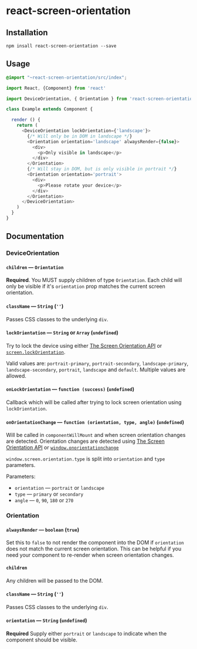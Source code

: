 react-screen-orientation
========================

Installation
------------

`npm insall react-screen-orientation --save`

Usage
-----

```scss
@import "~react-screen-orientation/src/index";
```

```javascript
import React, {Component} from 'react'

import DeviceOrientation, { Orientation } from 'react-screen-orientation'

class Example extends Component {

  render () {
    return (
      <DeviceOrientation lockOrientation={'landscape'}>
        {/* Will only be in DOM in landscape */}
        <Orientation orientation='landscape' alwaysRender={false}>
          <div>
            <p>Only visible in landscape</p>
          </div>
        </Orientation>
        {/* Will stay in DOM, but is only visible in portrait */}
        <Orientation orientation='portrait'>
          <div>
            <p>Please rotate your device</p>
          </div>
        </Orientation>
      </DeviceOrientation>
    )
  }
}
```

Documentation
-------------

### DeviceOrientation

#### `children` &mdash; `Orientation`

**Required**. You MUST supply children of type `Orientation`. Each child will only be visible if it's `orientation` prop matches the current screen orientation.

#### `className` &mdash; `String` (`''`)

Passes CSS classes to the underlying `div`.

#### `lockOrientation` &mdash; `String` or `Array` (`undefined`)

Try to lock the device using either [The Screen Orientation API][screen-orientation] or [`screen.lockOrientation`][lockOrientation].

Valid values are: `portrait-primary`, `portrait-secondary`, `landscape-primary`, `landscape-secondary`, `portrait`, `landscape` and `default`. Multiple values are allowed.

#### `onLockOrientation` &mdash; `function (success)` (`undefined`)

Callback which will be called after trying to lock screen orientation using `lockOrientation`.

#### `onOrientationChange` &mdash; `function (orientation, type, angle)` (`undefined`)

Will be called in `componentWillMount` and when screen orientation changes are detected. Orientation changes are detected using [The Screen Orientation API][screen-orientation] or [`window.onorientationchange`][orientationchange]

`window.screen.orientation.type` is split into `orientation` and `type` parameters.

Parameters:
 * `orientation` &mdash; `portrait` or `landscape`
 * `type` &mdash; `primary` or `secondary`
 * `angle` &mdash; `0`, `90`, `180` or `270`

### Orientation

#### `alwaysRender` &mdash; `boolean` (`true`)

Set this to `false` to not render the component into the DOM if `orientation` does not match the current screen orientation. This can be helpful if you need your component to re-render when screen orientation changes.

#### `children`

Any children will be passed to the DOM.

#### `className` &mdash; `String` (`''`)

Passes CSS classes to the underlying `div`.

#### `orientation` &mdash; `String` (`undefined`)

**Required** Supply either `portrait` or `landscape` to indicate when the component should be visible.



[lockOrientation]: https://developer.mozilla.org/en-US/docs/Web/API/screen/lockOrientation
[screen-orientation]: https://www.w3.org/TR/screen-orientation/
[orientationchange]: https://developer.mozilla.org/en-US/docs/Web/Events/orientationchange
